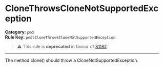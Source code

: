 # CloneThrowsCloneNotSupportedException
**Category:** `pmd`<br/>
**Rule Key:** `pmd:CloneThrowsCloneNotSupportedException`<br/>
> :warning: This rule is **deprecated** in favour of [S1182](https://rules.sonarsource.com/java/RSPEC-1182).

-----

The method clone() should throw a CloneNotSupportedException.
